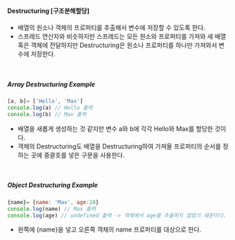#### Destructuring [구조분해할당]
- 배열의 원소나 객체의 프로퍼티를 추출해서 변수에 저장할 수 있도록 한다.
- 스프레드 연산자와 비슷하지만 스프레드는 모든 원소와 프로퍼티를 가져와 새 배열 혹은 객체에 전달하지만 Destructuring은 원소나 프로퍼티를 하나만 가져와서 변수에 저장한다.

<br>

##### Array Destructuring Example
```JavaScript
[a, b]= ['Hello', 'Max']
console.log(a) // Hello 출력
console.log(b) // Max 출력

```
- 배열을 새롭게 생성하는 것 같지만 변수 a와 b에 각각 Hello와 Max를 할당한 것이다.
- 객체의 Destructuring도 배열을 Destructuring하여 가져올 프로퍼티의 순서를 정하는 곳에 중괄호를 넣은 구문을 사용한다.

<br>

##### Object Destructuring Example
```JavaScript
{name}= {name: 'Max', age:28}
console.log(name) // Max 출력
console.log(age) // undefined 출력 -> 객체에서 age를 추출하지 않았기 때문이다.
```
- 왼쪽에 {name}을 넣고 오른쪽 객채의 name 프로퍼티를 대상으로 한다.

